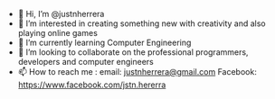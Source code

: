 - 👋 Hi, I’m @justnherrera
- 👀 I’m interested in creating something new with creativity and also playing online games
- 🌱 I’m currently learning Computer Engineering
- 💞️ I’m looking to collaborate on the professional programmers, developers and computer engineers
- 📫 How to reach me : 
     email:     justnherrera@gmail.com
     Facebook:  https://www.facebook.com/jstn.hererra

<!---
justnherrera/justnherrera is a ✨ special ✨ repository because its `README.md` (this file) appears on your GitHub profile.
You can click the Preview link to take a look at your changes.
--->
